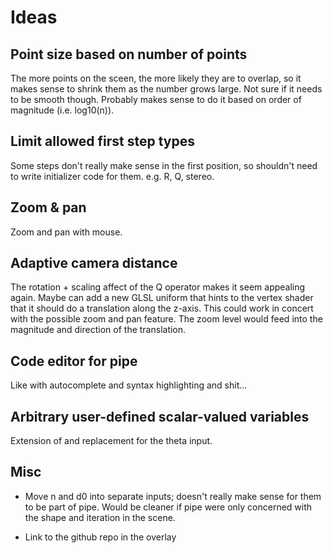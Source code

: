 # Ideas

## Point size based on number of points

The more points on the sceen, the more likely they are to overlap, so it makes
sense to shrink them as the number grows large. Not sure if it needs to be
smooth though. Probably makes sense to do it based on order of magnitude (i.e.
log10(n)).

## Limit allowed first step types

Some steps don't really make sense in the first position, so shouldn't need to
write initializer code for them. e.g. R, Q, stereo.

## Zoom & pan

Zoom and pan with mouse.

## Adaptive camera distance

The rotation + scaling affect of the Q operator makes it seem appealing again.
Maybe can add a new GLSL uniform that hints to the vertex shader that it should
do a translation along the z-axis. This could work in concert with the possible
zoom and pan feature. The zoom level would feed into the magnitude and direction
of the translation.

## Code editor for pipe

Like with autocomplete and syntax highlighting and shit...

## Arbitrary user-defined scalar-valued variables

Extension of and replacement for the theta input.

## Misc

- Move n and d0 into separate inputs; doesn't really make sense for them to be
  part of pipe. Would be cleaner if pipe were only concerned with the shape
  and iteration in the scene.

- Link to the github repo in the overlay

